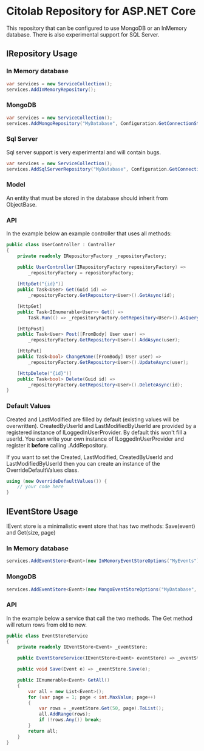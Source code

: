 ﻿# Citolab Repository for ASP.NET Core

This repository that can be configured to use MongoDB or an InMemory database.
There is also experimental support for SQL Server.

## IRepository Usage

### In Memory database
```C#
var services = new ServiceCollection();
services.AddInMemoryRepository();

```
### MongoDB
```C#
var services = new ServiceCollection();
services.AddMongoRepository("MyDatabase", Configuration.GetConnectionString("MongoDB"));

```

### Sql Server

Sql server support is very experimental and will contain bugs. 
```C#
var services = new ServiceCollection();
services.AddSqlServerRepository("MyDatabase", Configuration.GetConnectionString("SqlServer"));

```

### Model

An entity that must be stored in the database should inherit from ObjectBase.


### API

In the example below an example controller that uses all methods:

```C#
public class UserController : Controller
{
    private readonly IRepositoryFactory _repositoryFactory;

    public UserController(IRepositoryFactory repositoryFactory) => 
        _repositoryFactory = repositoryFactory;
        
    [HttpGet("{id}")]
    public Task<User> Get(Guid id) => 
        _repositoryFactory.GetRepository<User>().GetAsync(id);

    [HttpGet]
    public Task<IEnumerable<User>> Get() => 
        Task.Run(() => _repositoryFactory.GetRepository<User>().AsQueryable().AsEnumerable());

    [HttpPost]
    public Task<User> Post([FromBody] User user) =>
        _repositoryFactory.GetRepository<User>().AddAsync(user);

    [HttpPut]
    public Task<bool> ChangeName([FromBody] User user) =>
        _repositoryFactory.GetRepository<User>().UpdateAsync(user);

    [HttpDelete("{id}")]
    public Task<bool> Delete(Guid id) =>
        _repositoryFactory.GetRepository<User>().DeleteAsync(id);
}
```

### Default Values
Created and LastModified are filled by default (existing values will be overwritten). CreatedByUserId and LastModifiedByUserId are provided by a registered instance of ILoggedInUserProvider. By default this won't fill a userId. You can write your own instance of ILoggedInUserProvider and register it **before** calling .AddRepository.

If you want to set the Created, LastModified, CreatedByUserId and LastModifiedByUserId then you can create an instance of the OverrideDefaultValues class.
```C#
using (new OverrideDefaultValues()) {
    // your code here
}
```

## IEventStore Usage

IEvent store is a minimalistic event store that has two methods: Save(event) and Get(size, page)

### In Memory database
```C#
services.AddEventStore<Event>(new InMemoryEventStoreOptions("MyEvents"));
```
### MongoDB

```C#
services.AddEventStore<Event>(new MongoEventStoreOptions("MyDatabase", Configuration.GetConnectionString("MongoDB"), "MyEvents"));
```

### API

In the example below a service that call the two methods. The Get method will return rows from old to new.

```C#
public class EventStoreService
{
    private readonly IEventStore<Event> _eventStore;

    public EventStoreService(IEventStore<Event> eventStore) => _eventStore = eventStore;

    public void Save(Event e) => _eventStore.Save(e);

    public IEnumerable<Event> GetAll()
    {
        var all = new List<Event>();
        for (var page = 1; page < int.MaxValue; page++)
        {
            var rows = _eventStore.Get(50, page).ToList();
            all.AddRange(rows);
            if (!rows.Any()) break;
        }
        return all;
    }
}
```